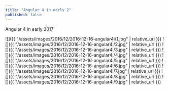 ```yaml
---
title: "Angular 4 in early 2"
published: false
---
```

Angular 4 in early 2017



![]({{ "/assets/images/2016/12/2016-12-16-angular4i/1.jpg" | relative_url }})
![]({{ "/assets/images/2016/12/2016-12-16-angular4i/2.jpg" | relative_url }})
![]({{ "/assets/images/2016/12/2016-12-16-angular4i/3.jpg" | relative_url }})
![]({{ "/assets/images/2016/12/2016-12-16-angular4i/4.jpg" | relative_url }})
![]({{ "/assets/images/2016/12/2016-12-16-angular4i/5.jpg" | relative_url }})
![]({{ "/assets/images/2016/12/2016-12-16-angular4i/6.jpg" | relative_url }})
![]({{ "/assets/images/2016/12/2016-12-16-angular4i/7.jpg" | relative_url }})
![]({{ "/assets/images/2016/12/2016-12-16-angular4i/8.jpg" | relative_url }})
![]({{ "/assets/images/2016/12/2016-12-16-angular4i/9.jpg" | relative_url }})
